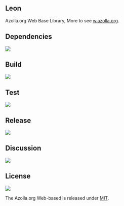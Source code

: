 ## Leon
Azolla.org Web Base Library, More to see [w.azolla.org][].

## Dependencies
[![][versioneye img]][versioneye]

## Build
[![][travis img]][travis]

## Test
[![][coverage img]][coverage]

## Release
[![][mavenbadge img]][mavenbadge]

## Discussion
[![][gitter img]][gitter]

## License
[![][license img]][license]

The Azolla.org Web-based is released under [MIT][].



[w.azolla.org]: http://w.azolla.org/


[versioneye]:https://www.versioneye.com/user/projects/55d4943f265ff60022000e02
[versioneye img]:https://www.versioneye.com/user/projects/55d4943f265ff60022000e02/badge.svg


[travis]:https://travis-ci.org/Azollas/org.azolla.w.leon
[travis img]:https://secure.travis-ci.org/Azollas/org.azolla.w.leon.png


[coverage]:https://codecov.io/github/Azollas/org.azolla.w.leon?branch=mirror
[coverage img]:https://codecov.io/github/Azollas/org.azolla.w.leon/coverage.svg?branch=mirror
[saucelabs]:https://saucelabs.com/u/Azollas
[saucelabs img]:https://saucelabs.com/browser-matrix/Azollas.svg


[mavenbadge]:http://search.maven.org/#search%7Cga%7C1%7Cg%3A%22org.azolla.w%22%20AND%20a%3A%22org.azolla.w.leon%22
[mavenbadge img]:https://maven-badges.herokuapp.com/maven-central/org.azolla.w/org.azolla.w.leon/badge.svg


[gitter]:https://gitter.im/Azollas/org.azolla.w.leon?utm_source=badge&utm_medium=badge&utm_campaign=pr-badge
[gitter img]:https://badges.gitter.im/Join%20Chat.svg


[MIT]: https://opensource.org/licenses/MIT
[license]:LICENSE
[license img]:https://img.shields.io/badge/License-MIT-blue.svg